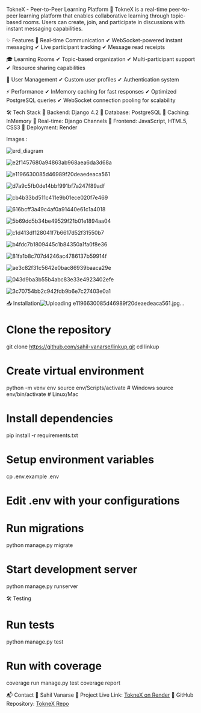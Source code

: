 TokneX - Peer-to-Peer Learning Platform 🌟
TokneX is a real-time peer-to-peer learning platform that enables collaborative learning through topic-based rooms. Users can create, join, and participate in discussions with instant messaging capabilities.

✨ Features
💬 Real-time Communication
✔ WebSocket-powered instant messaging
✔ Live participant tracking
✔ Message read receipts

🎓 Learning Rooms
✔ Topic-based organization
✔ Multi-participant support
✔ Resource sharing capabilities

👥 User Management
✔ Custom user profiles
✔ Authentication system

⚡ Performance
✔ InMemory caching for fast responses
✔ Optimized PostgreSQL queries
✔ WebSocket connection pooling for scalability

🛠️ Tech Stack
🔹 Backend: Django 4.2
🔹 Database: PostgreSQL
🔹 Caching: InMemory
🔹 Real-time: Django Channels
🔹 Frontend: JavaScript, HTML5, CSS3
🔹 Deployment: Render


Images :


![erd_diagram](https://github.com/user-attachments/assets/2a0671c3-624a-4957-964c-7012c5b72bea)

![e2f1457680a94863ab968aea6da3d68a](https://github.com/user-attachments/assets/62eeb9f5-b06e-4394-95dd-6b4d6953087d)

![e1196630085d46989f20deaedeaca561](https://github.com/user-attachments/assets/5fd95561-f317-4c8f-85c4-7a922b8d418e)

![d7a9c5fb0de14bbf991bf7a247f89adf](https://github.com/user-attachments/assets/35e155d8-6c66-4604-ae1c-96662addfac6)

![cb4b33bd511c411e9b01ece020f7e469](https://github.com/user-attachments/assets/5bb45d18-32c2-4e65-a8fd-9c57af212a85)

![616bcff3a49c4af0a91440e61c1a4018](https://github.com/user-attachments/assets/dcdcf071-096c-4b5e-9f3b-4ed3a37f5d61)

![5b69dd5b34be49529f21b01e1894aa04](https://github.com/user-attachments/assets/66262416-e1de-4a8e-ad7e-d353d391ed37)

![c1d413df128041f7b6617d52f31550b7](https://github.com/user-attachments/assets/fb4ee2f5-fa0f-4131-ba4b-46ec8a2c78aa)

![b4fdc7b1809445c1b84350a1fa0f8e36](https://github.com/user-attachments/assets/66df5abe-b9bb-45f2-9305-d58cee684c5b)

![81fa1b8c707d4246ac4786137b59914f](https://github.com/user-attachments/assets/84bdba20-344f-44a4-b711-26761c321c88)

![ae3c82f31c5642e0bac86939baaca29e](https://github.com/user-attachments/assets/bfc051d9-a44b-4d2f-9d8a-badee31c7a57)

![043d9ba3b55b4abc83e33e4923402efe](https://github.com/user-attachments/assets/cadb47d3-3c3b-4d67-9cc9-7f7d207c35b4)

![3c70754bb2c942fdb9b6e7c27403e0a1](https://github.com/user-attachments/assets/34096950-e57f-46e2-8e3b-ddc550eb83bf)



📥 Installation![Uploading e1196630085d46989f20deaedeaca561.jpg…]()

# Clone the repository
git clone https://github.com/sahil-vanarse/linkup.git
cd linkup

# Create virtual environment
python -m venv env
source env/Scripts/activate  # Windows
source env/bin/activate      # Linux/Mac

# Install dependencies
pip install -r requirements.txt

# Setup environment variables
cp .env.example .env
# Edit .env with your configurations

# Run migrations
python manage.py migrate

# Start development server
python manage.py runserver


🛠️ Testing
# Run tests
python manage.py test

# Run with coverage
coverage run manage.py test
coverage report


📬 Contact
👤 Sahil Vanarse
🚀 Project Live Link: [TokneX on Render](https://toknex.onrender.com/)
🔗 GitHub Repository: [TokneX Repo
](https://github.com/sahil-vanarse/linkUp/)
